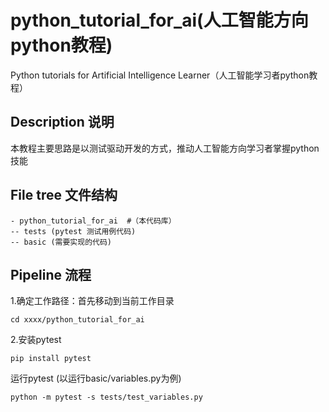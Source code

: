 # python_tutorial_for_ai(人工智能方向python教程)

Python tutorials for Artificial Intelligence Learner（人工智能学习者python教程）

## Description 说明

本教程主要思路是以测试驱动开发的方式，推动人工智能方向学习者掌握python技能

## File tree 文件结构

```
- python_tutorial_for_ai  #（本代码库）
-- tests (pytest 测试用例代码)
-- basic (需要实现的代码)
```

## Pipeline 流程

1.确定工作路径：首先移动到当前工作目录

```
cd xxxx/python_tutorial_for_ai
```

2.安装pytest

```
pip install pytest
```

运行pytest (以运行basic/variables.py为例)

```
python -m pytest -s tests/test_variables.py
```
